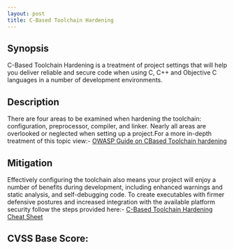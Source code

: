 ```yaml
---
layout: post
title: C-Based Toolchain Hardening
---
```


Synopsis
--------------
C-Based Toolchain Hardening is a treatment of project settings that will help you deliver reliable and secure code when using C, C++ and Objective C languages in a number of development environments.

Description
------------------
There are four areas to be examined when hardening the toolchain: configuration, preprocessor, compiler, and linker. Nearly all areas are overlooked or neglected when setting up a project.For a more in-depth treatment of this topic view:- [OWASP Guide on CBased Toolchain hardening](https://www.owasp.org/index.php/C-Based_Toolchain_Hardening)

Mitigation
----------------
Effectively configuring the toolchain also means your project will enjoy a number of benefits during development, including enhanced warnings and static analysis, and self-debugging code. To create executables with firmer defensive postures and increased integration with the available platform security follow the steps provided here:- [ C-Based Toolchain Hardening Cheat Sheet](https://www.owasp.org/index.php/C-Based_Toolchain_Hardening_Cheat_Sheet)


CVSS Base Score:
-----------------------------


